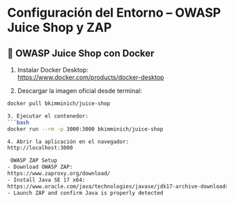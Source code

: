 # Configuración del Entorno – OWASP Juice Shop y ZAP

## 🧃 OWASP Juice Shop con Docker

1. Instalar Docker Desktop:  
   https://www.docker.com/products/docker-desktop

2. Descargar la imagen oficial desde terminal:
```bash
docker pull bkimminich/juice-shop

3. Ejecutar el contenedor:
```bash
docker run --rm -p 3000:3000 bkimminich/juice-shop

4. Abrir la aplicación en el navegador:
http://localhost:3000

 OWASP ZAP Setup
- Download OWASP ZAP:
https://www.zaproxy.org/download/
- Install Java SE 17 x64:
https://www.oracle.com/java/technologies/javase/jdk17-archive-downloads.html
- Launch ZAP and confirm Java is properly detected
